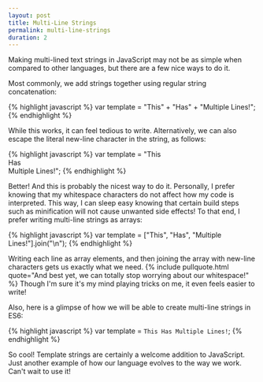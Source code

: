 ```yaml
---
layout: post
title: Multi-Line Strings
permalink: multi-line-strings
duration: 2
---
```


Making multi-lined text strings in JavaScript may not be as simple when compared to other languages, but there are a few nice ways to do it.

Most commonly, we add strings together using regular string concatenation:

{% highlight javascript %}
var template = "This"
      + "Has"
      + "Multiple Lines!";
{% endhighlight %}

While this works, it can feel tedious to write. Alternatively, we can also escape the literal new-line character in the string, as follows:

{% highlight javascript %}
var template = "This \
        Has \
        Multiple Lines!";
{% endhighlight %}

Better! And this is probably the nicest way to do it. Personally, I prefer knowing that my whitespace characters do not affect how my code is interpreted. This way, I can sleep easy knowing that certain build steps such as minification will not cause unwanted side effects! To that end, I prefer writing multi-line strings as arrays: 

{% highlight javascript %}
var template = ["This",
        "Has",
        "Multiple Lines!"].join("\n");
{% endhighlight %}

Writing each line as array elements, and then joining the array with new-line characters gets us exactly what we need. {% include pullquote.html quote="And best yet, we can totally stop worrying about our whitespace!" %} Though I'm sure it's my mind playing tricks on me, it even feels easier to write!


Also, here is a glimpse of how we will be able to create multi-line strings in ES6:

{% highlight javascript %}
var template = `This
      Has
      Multiple Lines!`;
{% endhighlight %}

So cool! Template strings are certainly a welcome addition to JavaScript. Just another example of how our language evolves to the way we work. Can't wait to use it!